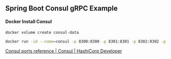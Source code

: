 ## Spring Boot Consul gRPC Example

#### Docker Install Consul

```shell
docker volume create consul-data
```

  ```sh
docker run -id --name=consul -p 8300:8300 -p 8301:8301 -p 8302:8302 -p 8500:8500 -p 8600:8600 -v consul-data:/consul/data consul agent -server -ui -node=n1 -bootstrap-expect=1 -client=0.0.0.0 -advertise=${PrivateIP}

  ```

[Consul ports reference | Consul | HashiCorp Developer](https://developer.hashicorp.com/consul/docs/install/ports)

